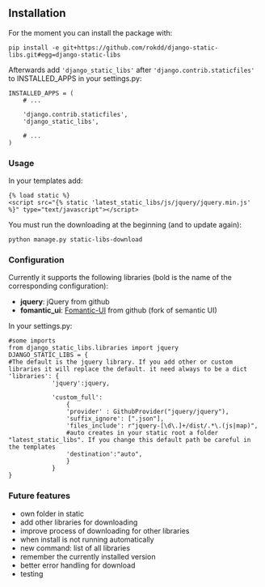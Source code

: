 ## Installation

For the moment you can install the package with:

```
pip install -e git+https://github.com/rokdd/django-static-libs.git#egg=django-static-libs
```

Afterwards add ``'django_static_libs'`` after ``'django.contrib.staticfiles'`` to INSTALLED_APPS in
your settings.py:
```
INSTALLED_APPS = (
    # ...

    'django.contrib.staticfiles',
    'django_static_libs',

    # ...
)
```

### Usage

In your templates add:
```
{% load static %}
<script src="{% static 'latest_static_libs/js/jquery/jquery.min.js' %}" type="text/javascript"></script>
```

You must run the downloading at the beginning (and to update again):
```
python manage.py static-libs-download
```

### Configuration

Currently it supports the following libraries (bold is the name of the corresponding configuration):

* **jquery**: jQuery from github
* **fomantic_ui**: [Fomantic-UI](https://fomantic-ui.com/) from github (fork of semantic UI)

In your settings.py:
```
#some imports
from django_static_libs.libraries import jquery
DJANGO_STATIC_LIBS = {
#The default is the jquery library. If you add other or custom libraries it will replace the default. it need always to be a dict
'libraries': { 
            'jquery':jquery,
            
            'custom_full':
                {
                'provider' : GithubProvider("jquery/jquery"),
			    'suffix_ignore': [".json"],
			    'files_include': r"jquery-[\d\.]+/dist/.*\.(js|map)",
			    #auto creates in your static root a folder "latest_static_libs". If you change this default path be careful in the templates
			    'destination':"auto",
                }
            }
}
```


### Future features

* own folder in static
* add other libraries for downloading
* improve process of downloading for other libraries
* when install is not running automatically
* new command: list of all libraries
* remember the currently installed version
* better error handling for download
* testing